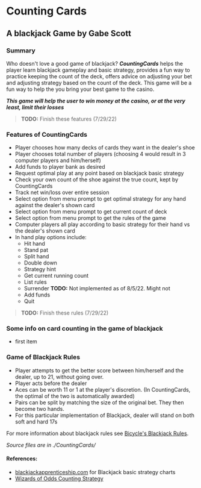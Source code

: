 # Counting Cards 

## A blackjack Game by Gabe Scott

### Summary
Who doesn't love a good game of blackjack? ***CountingCards*** helps the player learn blackjack gameplay and basic strategy, provides a fun way to practice keeping the count of the deck, offers advice on adjusting your bet and adjusting strategy based on the count of the deck. This game will be a fun way to help the you bring your best game to the casino. 

***This game will help the user to win money at the casino, or at the very least, limit their losses***

> **TODO:** Finish these features (7/29/22)

### Features of CountingCards
- Player chooses how many decks of cards they want in the dealer's shoe
- Player chooses total number of players (choosing 4 would result in 3 computer players and him/herself)
- Add funds to player bank as desired
- Request optimal play at any point based on blackjack basic strategy
- Check your own count of the shoe against the true count, kept by CountingCards
- Track net win/loss over entire session
- Select option from menu prompt to get optimal strategy for any hand against the dealer's shown card
- Select option from menu prompt to get current count of deck
- Select option from menu prompt to get the rules of the game
- Computer players all play according to basic strategy for their hand vs the dealer's shown card
- In hand play options include:
    - Hit hand
    - Stand pat
    - Split hand
    - Double down
    - Strategy hint
    - Get current running count
    - List rules
    - Surrender  **TODO:** Not implemented as of 8/5/22. Might not
    - Add funds
    - Quit      

> **TODO:** Finish these rules (7/29/22)


### Some info on card counting in the game of blackjack
- first item


### Game of Blackjack Rules

- Player attempts to get the better score between him/herself and the dealer, up to 21, without going over. 
- Player acts before the dealer
- Aces can be worth 11 or 1 at the player's discretion. (In CountingCards, the optimal of the two is automatically awarded)
- Pairs can be split by matching the size of the original bet. They then become two hands.
- For this particular implementation of Blackjack, dealer will stand on both soft and hard 17s

For more information about blackjack rules see [Bicycle's Blackjack Rules](https://bicyclecards.com/how-to-play/blackjack/).

*Source files are in ./CountingCards/*

#### References:
- [blackjackapprenticeship.com](https://www.blackjackapprenticeship.com/blackjack-strategy-charts/) for Blackjack basic strategy charts
- [Wizards of Odds Counting Strategy](https://wizardofodds.com/games/blackjack/card-counting/high-low/)
